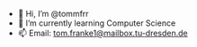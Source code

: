 - 👋 Hi, I’m @tommfrr
- 🌱 I’m currently learning Computer Science
- 📫 Email: tom.franke1@mailbox.tu-dresden.de

<!---
tommfrr/tommfrr is a ✨ special ✨ repository because its `README.md` (this file) appears on your GitHub profile.
You can click the Preview link to take a look at your changes.
--->
